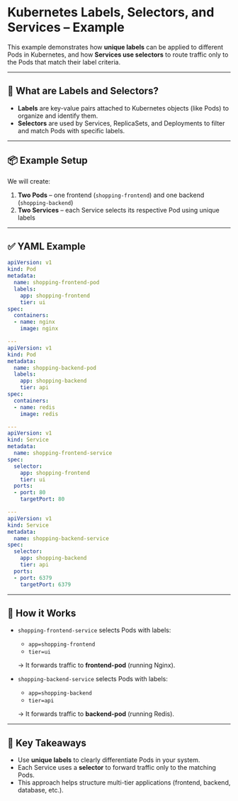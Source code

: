 # Kubernetes Labels, Selectors, and Services – Example

This example demonstrates how **unique labels** can be applied to different Pods in Kubernetes, and how **Services use selectors** to route traffic only to the Pods that match their label criteria.

---

## 📌 What are Labels and Selectors?

- **Labels** are key-value pairs attached to Kubernetes objects (like Pods) to organize and identify them.
- **Selectors** are used by Services, ReplicaSets, and Deployments to filter and match Pods with specific labels.

---

## 📦 Example Setup

We will create:

1. **Two Pods** – one frontend (`shopping-frontend`) and one backend (`shopping-backend`)  
2. **Two Services** – each Service selects its respective Pod using unique labels  

---

## ✅ YAML Example

```yaml
apiVersion: v1
kind: Pod
metadata:
  name: shopping-frontend-pod
  labels:
    app: shopping-frontend
    tier: ui
spec:
  containers:
  - name: nginx
    image: nginx

---
apiVersion: v1
kind: Pod
metadata:
  name: shopping-backend-pod
  labels:
    app: shopping-backend
    tier: api
spec:
  containers:
  - name: redis
    image: redis

---
apiVersion: v1
kind: Service
metadata:
  name: shopping-frontend-service
spec:
  selector:
    app: shopping-frontend
    tier: ui
  ports:
  - port: 80
    targetPort: 80

---
apiVersion: v1
kind: Service
metadata:
  name: shopping-backend-service
spec:
  selector:
    app: shopping-backend
    tier: api
  ports:
  - port: 6379
    targetPort: 6379
```

---

## 🔗 How it Works

- `shopping-frontend-service` selects Pods with labels:
  - `app=shopping-frontend`
  - `tier=ui`  

  → It forwards traffic to **frontend-pod** (running Nginx).

- `shopping-backend-service` selects Pods with labels:
  - `app=shopping-backend`
  - `tier=api`  

  → It forwards traffic to **backend-pod** (running Redis).

---

## 🚀 Key Takeaways

- Use **unique labels** to clearly differentiate Pods in your system.  
- Each Service uses a **selector** to forward traffic only to the matching Pods.  
- This approach helps structure multi-tier applications (frontend, backend, database, etc.).  
